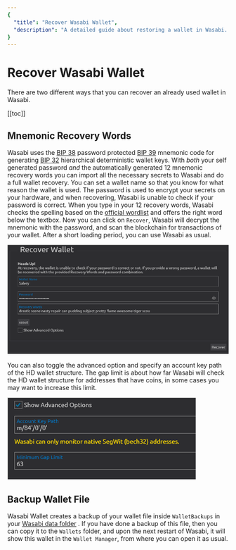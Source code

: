 ```yaml
---
{
  "title": "Recover Wasabi Wallet",
  "description": "A detailed guide about restoring a wallet in Wasabi. This is the Wasabi documentation, an archive of knowledge about the open-source, non-custodial and privacy-focused Bitcoin wallet for desktop."
}
---
```


# Recover Wasabi Wallet

There are two different ways that you can recover an already used wallet in Wasabi.

[[toc]]

## Mnemonic Recovery Words

Wasabi uses the [BIP 38](/using-wasabi/BIPs.md#bip-38-password-protected-private-key) password protected [BIP 39](/using-wasabi/BIPs.md#bip-39-mnemonic-code-for-generating-deterministic-keys) mnemonic code for generating [BIP 32](/using-wasabi/BIPs.md#bip-32-hierarchical-deterministic-wallets) hierarchical deterministic wallet keys.
With *both* your self generated password *and* the automatically generated 12 mnemonic recovery words you can import all the necessary secrets to Wasabi and do a full wallet recovery.
You can set a wallet name so that you know for what reason the wallet is used.
The password is used to encrypt your secrets on your hardware, and when recovering, Wasabi is unable to check if your password is correct.
When you type in your 12 recovery words, Wasabi checks the spelling based on the [official wordlist](https://github.com/bitcoin/bips/blob/master/bip-0039/english.txt) and offers the right word below the textbox.
Now you can click on `Recover`, Wasabi will decrypt the mnemonic with the password, and scan the blockchain for transactions of your wallet.
After a short loading period, you can use Wasabi as usual.

![](/WalletRecovery.png)

You can also toggle the advanced option and specify an account key path of the HD wallet structure.
The gap limit is about how far Wasabi will check the HD wallet structure for addresses that have coins, in some cases you may want to increase this limit.

![](/WalletRecoveryAdvanced.png)

## Backup Wallet File

Wasabi Wallet creates a backup of your wallet file inside `WalletBackups` in your [Wasabi data folder](/FAQ/FAQ-UseWasabi.md#Where-is-the-Wasabi-data-folder) .
If you have done a backup of this file, then you can copy it to the `Wallets` folder, and upon the next restart of Wasabi, it will show this wallet in the `Wallet Manager`, from where you can open it as usual.
